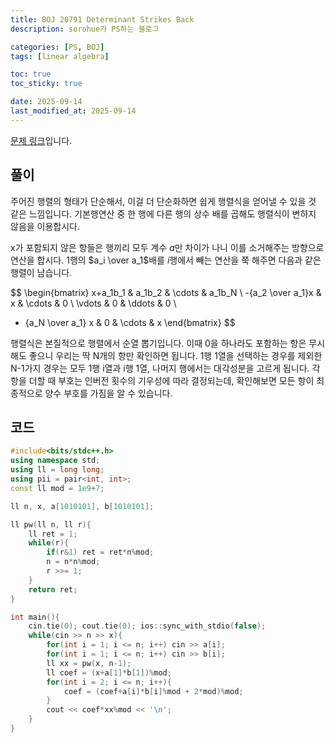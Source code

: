 ```yaml
---
title: BOJ 20791 Determinant Strikes Back
description: sorohue가 PS하는 블로그

categories: [PS, BOJ]
tags: [linear algebra]

toc: true
toc_sticky: true

date: 2025-09-14
last_modified_at: 2025-09-14
---
```


[문제 링크](https://boj.kr/20791)입니다.

## 풀이

주어진 행렬의 형태가 단순해서, 이걸 더 단순화하면 쉽게 행렬식을 얻어낼 수 있을 것 같은 느낌입니다. 기본행연산 중 한 행에 다른 행의 상수 배를 곱해도 행렬식이 변하지 않음을 이용합시다.

x가 포함되지 않은 항들은 행끼리 모두 계수 $a$만 차이가 나니 이를 소거해주는 방향으로 연산을 합시다. 1행의 $a_i \over a_1$배를 $i$행에서 빼는 연산을 쭉 해주면 다음과 같은 행렬이 남습니다.

$$
\begin{bmatrix}
x+a_1b_1 & a_1b_2 & \cdots & a_1b_N \\
-{a_2 \over a_1}x & x & \cdots & 0 \\
\vdots & 0 & \ddots & 0 \\
- {a_N \over a_1} x & 0 & \cdots & x
\end{bmatrix}
$$

행렬식은 본질적으로 행렬에서 순열 뽑기입니다. 이때 0을 하나라도 포함하는 항은 무시해도 좋으니 우리는 딱 N개의 항만 확인하면 됩니다. 1행 1열을 선택하는 경우를 제외한 N-1가지 경우는 모두 1행 i열과 i행 1열, 나머지 행에서는 대각성분을 고르게 됩니다. 각 항을 더할 때 부호는 인버전 횟수의 기우성에 따라 결정되는데, 확인해보면 모든 항이 최종적으로 양수 부호를 가짐을 알 수 있습니다.

## 코드

```cpp
#include<bits/stdc++.h>
using namespace std;
using ll = long long;
using pii = pair<int, int>;
const ll mod = 1e9+7;

ll n, x, a[1010101], b[1010101];

ll pw(ll n, ll r){
    ll ret = 1;
    while(r){
        if(r&1) ret = ret*n%mod;
        n = n*n%mod;
        r >>= 1;
    }
    return ret;
}

int main(){
    cin.tie(0); cout.tie(0); ios::sync_with_stdio(false);
    while(cin >> n >> x){
        for(int i = 1; i <= n; i++) cin >> a[i];
        for(int i = 1; i <= n; i++) cin >> b[i];
        ll xx = pw(x, n-1);
        ll coef = (x+a[1]*b[1])%mod;
        for(int i = 2; i <= n; i++){
            coef = (coef+a[i]*b[i]%mod + 2*mod)%mod;
        }
        cout << coef*xx%mod << '\n';
    }
}
```

